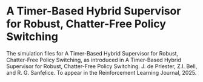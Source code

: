 # A Timer-Based Hybrid Supervisor for Robust, Chatter-Free Policy Switching
The simulation files for A Timer-Based Hybrid Supervisor for Robust, Chatter-Free Policy Switching, as introduced in A Timer-Based Hybrid Supervisor for Robust, Chatter-Free Policy Switching. J. de Priester, Z.I. Bell, and R. G. Sanfelice. To appear in the Reinforcement Learning Journal, 2025.

